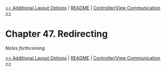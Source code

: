 [&lt;&lt; Additional Layout Options](ch46-additional-layout-options.md) | [README](README.md) | [Controller/View Communication &gt;&gt;](ch48-controller-view-communication.md)

# Chapter 47. Redirecting

*Notes forthcoming*

[&lt;&lt; Additional Layout Options](ch46-additional-layout-options.md) | [README](README.md) | [Controller/View Communication &gt;&gt;](ch48-controller-view-communication.md)